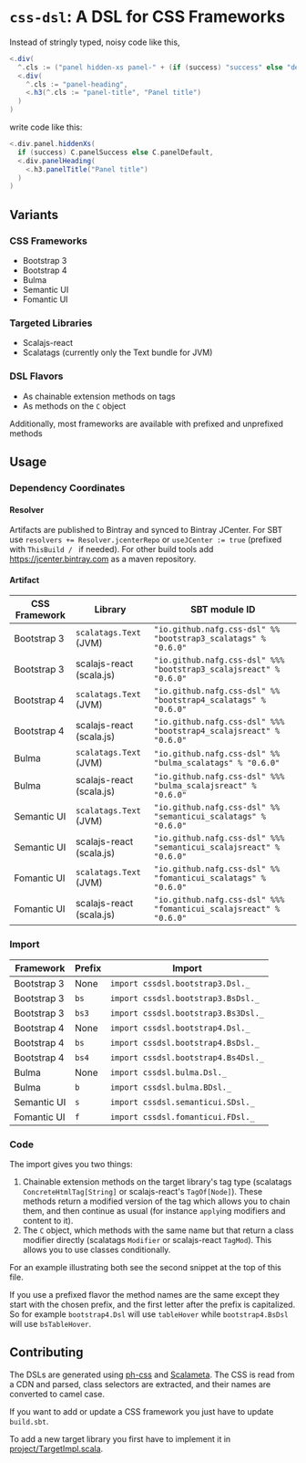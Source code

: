 # `css-dsl`: A DSL for CSS Frameworks
Instead of stringly typed, noisy code like this,

```scala
<.div(
  ^.cls := ("panel hidden-xs panel-" + (if (success) "success" else "default")),
  <.div(
    ^.cls := "panel-heading",
    <.h3(^.cls := "panel-title", "Panel title")
  )
)
```

write code like this:

```scala
<.div.panel.hiddenXs(
  if (success) C.panelSuccess else C.panelDefault,
  <.div.panelHeading(
    <.h3.panelTitle("Panel title")  
  )
)
```

## Variants
### CSS Frameworks
 * Bootstrap 3
 * Bootstrap 4
 * Bulma
 * Semantic UI
 * Fomantic UI

### Targeted Libraries
 * Scalajs-react
 * Scalatags (currently only the Text bundle for JVM)

### DSL Flavors
 * As chainable extension methods on tags
 * As methods on the `C` object

Additionally, most frameworks are available with prefixed and unprefixed methods


## Usage

### Dependency Coordinates
#### Resolver
Artifacts are published to Bintray and synced to Bintray JCenter. For SBT use `resolvers += Resolver.jcenterRepo` or `useJCenter := true` (prefixed with `ThisBuild / ` if needed). For other build tools add https://jcenter.bintray.com as a maven repository.

#### Artifact

| CSS Framework | Library                  | SBT module ID                                                      |
|---------------|--------------------------|--------------------------------------------------------------------|
| Bootstrap 3   | `scalatags.Text` (JVM)   | `"io.github.nafg.css-dsl" %% "bootstrap3_scalatags" % "0.6.0"`     |
| Bootstrap 3   | scalajs-react (scala.js) | `"io.github.nafg.css-dsl" %%% "bootstrap3_scalajsreact" % "0.6.0"` |
| Bootstrap 4   | `scalatags.Text` (JVM)   | `"io.github.nafg.css-dsl" %% "bootstrap4_scalatags" % "0.6.0"`     |
| Bootstrap 4   | scalajs-react (scala.js) | `"io.github.nafg.css-dsl" %%% "bootstrap4_scalajsreact" % "0.6.0"` |
| Bulma         | `scalatags.Text` (JVM)   | `"io.github.nafg.css-dsl" %% "bulma_scalatags" % "0.6.0"`          |
| Bulma         | scalajs-react (scala.js) | `"io.github.nafg.css-dsl" %%% "bulma_scalajsreact" % "0.6.0"`      |
| Semantic UI   | `scalatags.Text` (JVM)   | `"io.github.nafg.css-dsl" %% "semanticui_scalatags" % "0.6.0"`     |
| Semantic UI   | scalajs-react (scala.js) | `"io.github.nafg.css-dsl" %%% "semanticui_scalajsreact" % "0.6.0"` |
| Fomantic UI   | `scalatags.Text` (JVM)   | `"io.github.nafg.css-dsl" %% "fomanticui_scalatags" % "0.6.0"`     |
| Fomantic UI   | scalajs-react (scala.js) | `"io.github.nafg.css-dsl" %%% "fomanticui_scalajsreact" % "0.6.0"` |


### Import

| Framework   | Prefix | Import                              |
|-------------|--------|-------------------------------------|
| Bootstrap 3 | None   | `import cssdsl.bootstrap3.Dsl._`    |
| Bootstrap 3 | `bs`   | `import cssdsl.bootstrap3.BsDsl._`  |
| Bootstrap 3 | `bs3`  | `import cssdsl.bootstrap3.Bs3Dsl._` |
| Bootstrap 4 | None   | `import cssdsl.bootstrap4.Dsl._`    |
| Bootstrap 4 | `bs`   | `import cssdsl.bootstrap4.BsDsl._`  |
| Bootstrap 4 | `bs4`  | `import cssdsl.bootstrap4.Bs4Dsl._` |
| Bulma       | None   | `import cssdsl.bulma.Dsl._`         |
| Bulma       | `b`    | `import cssdsl.bulma.BDsl._`        |
| Semantic UI | `s`    | `import cssdsl.semanticui.SDsl._`   |
| Fomantic UI | `f`    | `import cssdsl.fomanticui.FDsl._`   |

### Code

The import gives you two things:
 
1. Chainable extension methods on the target library's tag type (scalatags `ConcreteHtmlTag[String]` or scalajs-react's `TagOf[Node]`). These methods return a modified version of the tag which allows you to chain them, and then continue as usual (for instance `apply`ing modifiers and content to it).
2. The `C` object, which methods with the same name but that return a class modifier directly (scalatags `Modifier` or scalajs-react `TagMod`). This allows you to use classes conditionally.

For an example illustrating both see the second snippet at the top of this file.

If you use a prefixed flavor the method names are the same except they start with the chosen prefix, and the first letter after the prefix is capitalized. So for example `bootstrap4.Dsl` will use `tableHover` while `bootstrap4.BsDsl` will use `bsTableHover`.

## Contributing

The DSLs are generated using [ph-css](https://github.com/phax/ph-css) and [Scalameta](https://scalameta.org/).
The CSS is read from a CDN and parsed, class selectors are extracted, and their names are converted to camel case.
 
If you want to add or update a CSS framework you just have to update `build.sbt`.

To add a new target library you first have to implement it in [project/TargetImpl.scala](project/TargetImpl.scala).
